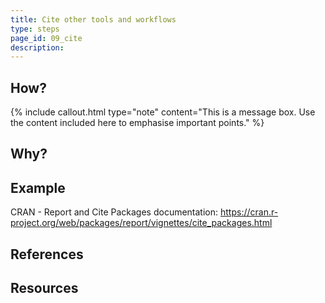 ```yaml
---
title: Cite other tools and workflows
type: steps
page_id: 09_cite
description: 
---
```



## How?

{% include callout.html type="note" content="This is a message box. Use the content included here to emphasise important points." %}

## Why?


## Example

CRAN - Report and Cite Packages documentation: https://cran.r-project.org/web/packages/report/vignettes/cite_packages.html


## References


## Resources

